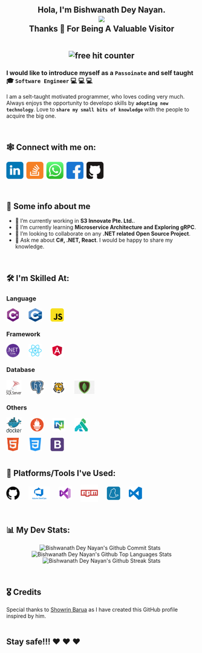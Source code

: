 <!-- <a href="https://www.Bishwanath Dey Nayan.com">
  <img src="./assets/images/github-cover-image.png" alt="Bishwanath Dey Nayan Barua | Frontend Software Engineer | Github" title="Bishwanath Dey Nayan Barua |  Software Engineer | Click the image to go 👉 👉 www.Bishwanath Dey Nayan.com for more detail" width="100%">
</a> -->

<h2 align="center"> 
  Hola, I'm Bishwanath Dey Nayan.
  <br>
  <img src="https://media.giphy.com/media/hvRJCLFzcasrR4ia7z/giphy.gif" width="60px">
  <br>
  Thanks 💙 For Being A Valuable Visitor
  <br>
  <br>
  <p align="center">
  <img src="https://profile-counter.glitch.me//Bishwanath-Dey-Nayan/count.svg" border="0" title="free hit counter" alt="free hit counter">
  </p>
</h2>

### I would like to introduce myself as a `Passoinate` and self taught 🎓 `Software Engineer` 💻 💻 💻 

I am a selt-taught motivated programmer, who loves coding very much. Always enjoys the opportunity to developo skills by **`adopting new technology`**. Love to **`share my small bits of knowledge`** with the people to acquire the big one.

<br>

## 🕸️ Connect with me on:

<a href="https://www.linkedin.com/in/bishwanath-dey-nayan-b5b99a175/" target="blank"><img align="center" src="./assets/social-icons/linkedin.svg" alt="Bishwanath Dey | Software Engineer | Linkedin" height="45" width="45" /></a>&nbsp; 
<a href="https://stackoverflow.com/users/10316102/nayan-dey" target="blank"><img align="center" src="./assets/social-icons/stackoverflow.svg" alt="Bishwanath | Software Engineer | Stack Overflow" height="45" width="45" /></a>&nbsp; 
<a href="https://web.whatsapp.com/send?phone=8801682616787" target="blank"><img align="center" src="./assets/social-icons/whatsapp.svg" alt="Bishwanath | Software Engineer | Whatsapp" height="45" width="45" /></a>&nbsp; 
<a href="https://www.facebook.com/profile.php?id=100007418050369" target="blank"><img align="center" src="./assets/social-icons/facebook.svg" alt="Bishwanath | Software Engineer | Facebook" height="45" width="45" /></a>&nbsp; 
<a href="https://github.com/Bishwanath-Dey-Nayan" target="blank"><img align="center" src="./assets/social-icons/github.svg" alt="Bishwanath | Software Engineer | Github" height="45" width="45" /></a>

<br>

## 📓 Some info about me

* 🔭 I’m currently working in **S3 Innovate Pte. Ltd.**. 
* 🌱 I’m currently learning **Microservice Architecture and Exploring gRPC**.
* 👯 I’m looking to collaborate on any **.NET related Open Source Project**.
* 💬 Ask me about **C#, .NET, React**. I would be happy to share my knowledge.

<br>

## 🛠️ I'm Skilled At:

### Language
<a href=""><img align="center" src="./assets/skill-and-tools/Csharp.svg" alt="Bishwanath Dey Nayan | Skill | C#" title="C#" height="35" width="35" /></a>&nbsp; &nbsp; &nbsp; 
<a href=""><img align="center" src="./assets/skill-and-tools/cplusplue.png" alt="Bishwanath Dey Nayan | Skill | c++" title="c++" height="35" width="35" /></a>&nbsp; &nbsp; &nbsp; 
<a href=""><img align="center" src="./assets/skill-and-tools/javascript.svg" alt="Bishwanath Dey Nayan | Skill | Javascript" title="Javascript" height="35" width="35" /></a>&nbsp; &nbsp; &nbsp;
<br>

### Framework
<a href=""><img align="center" src="./assets/skill-and-tools/dotnetcore.png" alt="Bishwanath Dey Nayan | Skill | .NET Core" title=".NET Core" height="35" /></a>&nbsp; &nbsp; &nbsp; 
<a href="https://reactjs.org/"><img align="center" src="./assets/skill-and-tools/react.svg" alt="Bishwanath Dey Nayan | Skill | React JS" title="React JS" height="35" width="35" /></a>&nbsp; &nbsp; &nbsp; 
<a href=""><img align="center" src="./assets/skill-and-tools/Angular.png" alt="Bishwanath Dey Nayan | Skill | Angular" title="Angular" height="35" /></a>&nbsp; &nbsp; &nbsp; 
<br>

### Database
<a href=""><img align="center" src="./assets/skill-and-tools/sqlserver.svg" alt="Bishwanath Dey Nayan | Skill | MSSQLServer" title="MSSQLServer" height="40" width="40" /></a>&nbsp; &nbsp; &nbsp; 
<a href=""><img align="center" src="./assets/skill-and-tools/postgres.png" alt="Bishwanath Dey Nayan | Skill | Postgresql" title="Postgresql" height="35" /></a>&nbsp; &nbsp; &nbsp; 
<a href=""><img align="center" src="./assets/skill-and-tools/timescale.png" alt="Bishwanath Dey Nayan | Skill | TimescaleDB" title="TimescaleDB" height="35" width="35" /></a>&nbsp; &nbsp; &nbsp; 
<a href=""><img align="center" src="./assets/skill-and-tools/MongoDB.png" alt="Bishwanath Dey Nayan | Skill | MongoDB" title="MongoDB" height="35" /></a>&nbsp; &nbsp; &nbsp;
<br>

### Others
<a href=""><img align="center" src="./assets/skill-and-tools/docker.svg" alt="Bishwanath Dey Nayan | Skill | Docker" title="Docker" height="40" width="40" /></a>&nbsp; &nbsp; &nbsp;
<a href=""><img align="center" src="./assets/skill-and-tools/prom.png" alt="Bishwanath Dey Nayan | Skill | Prometheus" title="Prometheus" height="35" width="35" /></a>&nbsp; &nbsp; &nbsp;
<a href=""><img align="center" src="./assets/skill-and-tools/Nats.jpg" alt="Bishwanath Dey Nayan | Skill | NATS.IO" title="NATS.IO" height="35" width="35" /></a>&nbsp; &nbsp; &nbsp;
<a href=""><img align="center" src="./assets/skill-and-tools/kong.png" alt="Bishwanath Dey Nayan | Skill | Kong Gateway" title="Kong Gateway" height="35" width="35" /></a>&nbsp; &nbsp; &nbsp;

<a href=""><img align="center" src="./assets/skill-and-tools/html.svg" alt="Bishwanath Dey Nayan | Skill | HTML" title="HTML" height="35" width="35" /></a>&nbsp; &nbsp; &nbsp; 
<a href=""><img align="center" src="./assets/skill-and-tools/css.svg" alt="Bishwanath Dey Nayan | Skill | CSS" title="CSS" height="35" width="35" /></a>&nbsp; &nbsp; &nbsp; 
<a href="https://getbootstrap.com/"><img align="center" src="./assets/skill-and-tools/bootstrap.svg" alt="Bishwanath Dey Nayan | Skill | Bootstrap" title="Bootstrap" height="35" width="35" /></a>&nbsp; &nbsp; &nbsp;  
<br>

## 💼 Platforms/Tools I've Used:

<a href="https://github.com/Bishwanath Dey Nayan"><img align="center" src="./assets/skill-and-tools/github.svg" alt="Bishwanath Dey Nayan | Platform | Github" title="Github" height="35" width="35" /></a>&nbsp; &nbsp; &nbsp; 
<a href=""><img align="center" src="./assets/skill-and-tools/azure.png" alt="Bishwanath Dey Nayan | Platform | Azure Devops" title="Azure devops" height="35" /></a>&nbsp; &nbsp; &nbsp; 
<a href=""><img align="center" src="./assets/skill-and-tools/vs.png" alt="Bishwanath Dey Nayan | Platform | VS2019" title="VS2019" height="35" width="35" /></a>&nbsp; &nbsp; &nbsp; 
<a href="https://www.npmjs.com/"><img align="center" src="./assets/skill-and-tools/npm.svg" alt="Bishwanath Dey Nayan | Platform | NPM" title="NPM" height="45" /></a>&nbsp; &nbsp; &nbsp; 
<a href="https://classic.yarnpkg.com/en/"><img align="center" src="./assets/skill-and-tools/yarn.svg" alt="Bishwanath Dey Nayan | Platform | Yarn" title="Yarn" height="35" width="35" /></a>&nbsp; &nbsp; &nbsp; 
<a href="https://code.visualstudio.com/"><img align="center" src="./assets/skill-and-tools/visual-studio-code.svg" alt="Bishwanath Dey Nayan | Platform | VS Code" title="VS Code" height="35" width="35" /></a>&nbsp; &nbsp; &nbsp;  

<br>

## 📊 My Dev Stats:

<p align="center">
  <img src="https://github-readme-stats.vercel.app/api?username=Bishwanath-Dey-Nayan" alt="Bishwanath Dey Nayan's Github Commit Stats" height="180em">&nbsp;&nbsp;
  <img src="https://github-readme-stats.vercel.app/api/top-langs/?username=Bishwanath-Dey-Nayan&layout=compact" alt="Bishwanath Dey Nayan's Github Top Languages Stats" height="180em">
  <img src="https://github-readme-streak-stats.herokuapp.com/?user=Bishwanath-Dey-Nayan" alt="Bishwanath Dey Nayan's Github Streak Stats" height="180em">
</p>

<br>

## 🎖️ Credits

Special thanks to <a href="https://github.com/showrin">Showrin Barua</a> as I have created this GitHub profile inspired by him.
<br>
<br>

## Stay safe!!!  ❤️ ❤️ ❤️

